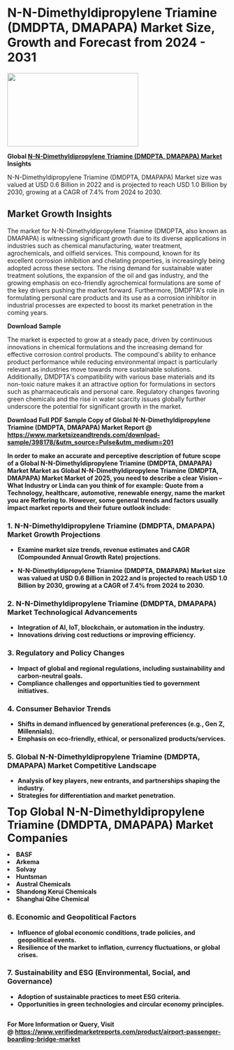 <H1>N-N-Dimethyldipropylene Triamine (DMDPTA, DMAPAPA) Market Size, Growth and Forecast from 2024 - 2031</H1><img class="aligncenter size-medium wp-image-584254" src="https://thirdeyenews.in/wp-content/uploads/2024/09/Global-Market-Research-300x168.jpeg" alt="" width="300" height="168" /><p><strong>Global&nbsp;<a href="https://www.marketsizeandtrends.com/download-sample/398178/&amp;utm_source=Pulse&amp;utm_medium=201">N-N-Dimethyldipropylene Triamine (DMDPTA, DMAPAPA) Market</a> Insights</strong></p><p>N-N-Dimethyldipropylene Triamine (DMDPTA, DMAPAPA) Market size was valued at USD 0.6 Billion in 2022 and is projected to reach USD 1.0 Billion by 2030, growing at a CAGR of 7.4% from 2024 to 2030.</p><p><h2>Market Growth Insights</h2> <p>The market for N-N-Dimethyldipropylene Triamine (DMDPTA, also known as DMAPAPA) is witnessing significant growth due to its diverse applications in industries such as chemical manufacturing, water treatment, agrochemicals, and oilfield services. This compound, known for its excellent corrosion inhibition and chelating properties, is increasingly being adopted across these sectors. The rising demand for sustainable water treatment solutions, the expansion of the oil and gas industry, and the growing emphasis on eco-friendly agrochemical formulations are some of the key drivers pushing the market forward. Furthermore, DMDPTA's role in formulating personal care products and its use as a corrosion inhibitor in industrial processes are expected to boost its market penetration in the coming years.</p> <p><strong>Download Sample</strong></p> <p>The market is expected to grow at a steady pace, driven by continuous innovations in chemical formulations and the increasing demand for effective corrosion control products. The compound's ability to enhance product performance while reducing environmental impact is particularly relevant as industries move towards more sustainable solutions. Additionally, DMDPTA's compatibility with various base materials and its non-toxic nature makes it an attractive option for formulations in sectors such as pharmaceuticals and personal care. Regulatory changes favoring green chemicals and the rise in water scarcity issues globally further underscore the potential for significant growth in the market.</p> <p><strong></p><p><span class=""><strong>Download Full PDF Sample Copy of Global N-N-Dimethyldipropylene Triamine (DMDPTA, DMAPAPA) Market Report</strong> @ <a href="https://www.marketsizeandtrends.com/download-sample/398178/&amp;utm_source=Pulse&amp;utm_medium=201" target="_blank">https://www.marketsizeandtrends.com/download-sample/398178/&amp;utm_source=Pulse&amp;utm_medium=201</a></span></p><p>In order to make an accurate and perceptive description of future scope of a Global&nbsp;N-N-Dimethyldipropylene Triamine (DMDPTA, DMAPAPA) Market Market as Global&nbsp;N-N-Dimethyldipropylene Triamine (DMDPTA, DMAPAPA) Market Market of 2025, you need to describe a clear Vision &ndash; What Industry or Linda can you think of for example: Quote from a Technology, healthcare, automotive, renewable energy, name the market you are Reffering to. However, some general trends and factors usually impact market reports and their future outlook include:</p><h3>1.&nbsp;<strong>N-N-Dimethyldipropylene Triamine (DMDPTA, DMAPAPA) Market Growth Projections</strong></h3><ul><li>Examine market size trends, revenue estimates and CAGR (Compounded Annual Growth Rate) projections.</li><li><p>N-N-Dimethyldipropylene Triamine (DMDPTA, DMAPAPA) Market size was valued at USD 0.6 Billion in 2022 and is projected to reach USD 1.0 Billion by 2030, growing at a CAGR of 7.4% from 2024 to 2030.</p></li></ul><h3>2.&nbsp;<strong>N-N-Dimethyldipropylene Triamine (DMDPTA, DMAPAPA) Market Technological Advancements</strong></h3><ul><li>Integration of AI, IoT, blockchain, or automation in the industry.</li><li>Innovations driving cost reductions or improving efficiency.</li></ul><h3>3.&nbsp;<strong>Regulatory and Policy Changes</strong></h3><ul><li>Impact of global and regional regulations, including sustainability and carbon-neutral goals.</li><li>Compliance challenges and opportunities tied to government initiatives.</li></ul><h3>4.&nbsp;<strong>Consumer Behavior Trends</strong></h3><ul><li>Shifts in demand influenced by generational preferences (e.g., Gen Z, Millennials).</li><li>Emphasis on eco-friendly, ethical, or personalized products/services.</li></ul><h3>5.&nbsp;<strong>Global N-N-Dimethyldipropylene Triamine (DMDPTA, DMAPAPA) Market Competitive Landscape</strong></h3><ul><li>Analysis of key players, new entrants, and partnerships shaping the industry.</li><li>Strategies for differentiation and market penetration.</li></ul><p data-pm-slice="1 1 []"><span style="color: inherit; font-family: inherit; font-size: 25px;">Top Global N-N-Dimethyldipropylene Triamine (DMDPTA, DMAPAPA) Market Companies</span></p><div class="" data-test-id=""><p><li>BASF</li><li> Arkema</li><li> Solvay</li><li> Huntsman</li><li> Austral Chemicals</li><li> Shandong Kerui Chemicals</li><li> Shanghai Qihe Chemical</li></p></div><h3>6.&nbsp;<strong>Economic and Geopolitical Factors</strong></h3><ul><li>Influence of global economic conditions, trade policies, and geopolitical events.</li><li>Resilience of the market to inflation, currency fluctuations, or global crises.</li></ul><h3>7.&nbsp;<strong>Sustainability and ESG (Environmental, Social, and Governance)</strong></h3><ul><li>Adoption of sustainable practices to meet ESG criteria.</li><li>Opportunities in green technologies and circular economy principles.</li></ul><h2><strong style="font-size: 14px;">For More Information or Query, Visit @&nbsp;</strong><a style="background-color: #ffffff; font-size: 14px;" href="https://www.marketsizeandtrends.com/report/n-n-dimethyldipropylene-triamine-dmdpta-dmapapa-market/" target="_blank">https://www.verifiedmarketreports.com/product/airport-passenger-boarding-bridge-market</a></h2>
